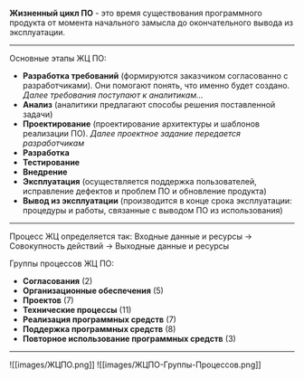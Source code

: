 **Жизненный цикл ПО** - это время существования программного продукта от момента начального замысла до окончательного вывода из эксплуатации.

---

Основные этапы ЖЦ ПО:
* **Разработка требований** (формируются заказчиком согласованно с разработчиками). Они помогают понять, что именно будет создано. *Далее требования поступают к аналитикам...*
* **Анализ** (аналитики предлагают способы решения поставленной задачи)
* **Проектирование** (проектирование архитектуры и шаблонов реализации ПО). *Далее проектное задание передается разработчикам*
* **Разработка**
* **Тестирование**
* **Внедрение**
* **Эксплуатация** (осуществляется поддержка пользователей, исправление дефектов и проблем ПО и обновление продукта)
* **Вывод из эксплуатации** (производится в конце срока эксплуатации: процедуры и работы, связанные с выводом ПО из использования)

---

Процесс ЖЦ определяется так:
Входные данные и ресурсы -> Совокупность действий -> Выходные данные и ресурсы

Группы процессов ЖЦ ПО:
* **Согласования** (2)
* **Организационные обеспечения** (5)
* **Проектов** (7)
* **Технические процессы** (11)
* **Реализация программных средств** (7)
* **Поддержка программных средств** (8)
* **Повторное использование программных средств** (3)

---

![[images/ЖЦПО.png]]
![[images/ЖЦПО-Группы-Процессов.png]]